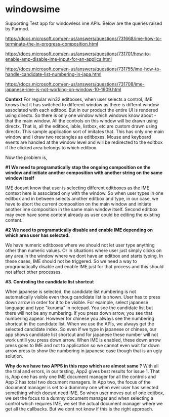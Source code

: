 # windowsime
Supporting Test app for windowless ime APIs. Below are the queries raised by Parmod.

https://docs.microsoft.com/en-us/answers/questions/731668/ime-how-to-terminate-the-in-progress-composition.html

https://docs.microsoft.com/en-us/answers/questions/731701/how-to-enable-amp-disable-ime-input-for-an-applica.html

https://docs.microsoft.com/en-us/answers/questions/731755/ime-how-to-handle-candidate-list-numbering-in-japa.html

https://docs.microsoft.com/en-us/answers/questions/731708/ime-japanese-ime-is-not-working-on-window-10-1909.html

**Context**
For regular win32 editboxes, when user selects a control, IME knows that it has switched to different window as  there is differnt window associated with each editbox. But in our product the entire UI is rendered using directx. So there is only one window which windows know about - that the main window. All the controls on this window will be drawn using directx. That is, all the editbox, lable, listbox, etc are custom drawn using directx. This sample application sort of imitates that. This has only one main window and i draw two rectangles as editboxes. Mouse and keyboard events are handled at the window level and will be redirected to the editbox if the clicked area belongs to which editbox.

Now the problem is,

**#1 We need to programatically stop the ongoing composition on the window and initiate another composition with another string on the same window itself**

IME doesnt know that user is selecting different editboxes as the IME context here is associated only with the window. So when user types in one editbox and in between selects another editbox and type, in our case, we have to abort the current composition on the main window and initiate another ime composition in the same main window itself. Second editbox may even have some content already as user could be editing the existing content.

**#2 We need to programatically disable and enable IME depending on which area user has selected.**

We have numeric editboxes where we should not let user type anything other than numeric values. Or in situations where user just simply clicks on any area in the window where we dont have an editbox and starts typing. In these cases, IME should not be triggered. So we need a way to programatically disable and enable IME just for that process and this should not affect other processes.

**#3. Controling the candidate list shortcut**

When japanese is selected, the candidate list numbering is not automatically visible even thoug candidate list is shown. User has to press down arrow in order for it to be visible. For example, select japanese language and type "kuruma" in notepad. You see the candidate list but there will not be any numbering. If you press down arrow, you see that numbering appear. However for chinese you always see the numbering shortcut in the candidate list. When we use the APIs, we always get the selected candidate index. So even if we type in japanese or chinese, our app shows candidate list shortcut and for japanese these number will not work untill you press down arrow. When IME is enabled, these down arrow press goes to IME and not to application so we cannot even wait for down arrow press to show the numbering in japanese case though that is an ugly solution.

**Why do we have two APPS in this repo which are almost same ?**
With all the trial and errors, in our testing, App2 gives best results for issue 1. That is, App one has only one IME document manager for all the controls and App 2 has total two document managers. In App two, the focus of the document manager is set to a dummmy one when ever user has selected something which doesnt need IME. So when user moves out of one editbox, we set the focus to a dummy document manager and when selecting a control which requires IME, we set the actual document manager where we get all the callbacks. But we dont not know if this is the right approach.



